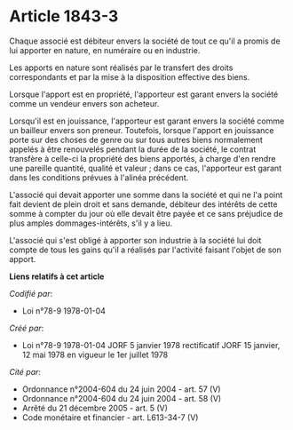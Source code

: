 # Article 1843-3

Chaque associé est débiteur envers la société de tout ce qu'il a promis de lui apporter en nature, en numéraire ou en
industrie.

Les apports en nature sont réalisés par le transfert des droits correspondants et par la mise à la disposition effective des
biens.

Lorsque l'apport est en propriété, l'apporteur est garant envers la société comme un vendeur envers son acheteur.

Lorsqu'il est en jouissance, l'apporteur est garant envers la société comme un bailleur envers son preneur. Toutefois,
lorsque l'apport en jouissance porte sur des choses de genre ou sur tous autres biens normalement appelés à être renouvelés
pendant la durée de la société, le contrat transfère à celle-ci la propriété des biens apportés, à charge d'en rendre une
pareille quantité, qualité et valeur ; dans ce cas, l'apporteur est garant dans les conditions prévues à l'alinéa précédent.

L'associé qui devait apporter une somme dans la société et qui ne l'a point fait devient de plein droit et sans demande,
débiteur des intérêts de cette somme à compter du jour où elle devait être payée et ce sans préjudice de plus amples
dommages-intérêts, s'il y a lieu.

L'associé qui s'est obligé à apporter son industrie à la société lui doit compte de tous les gains qu'il a réalisés par
l'activité faisant l'objet de son apport.

**Liens relatifs à cet article**

_Codifié par_:

  - Loi n°78-9 1978-01-04

_Créé par_:

  - Loi n°78-9 1978-01-04 JORF 5 janvier 1978 rectificatif JORF 15 janvier, 12 mai 1978 en vigueur le 1er juillet 1978

_Cité par_:

  - Ordonnance n°2004-604 du 24 juin 2004 - art. 57 (V)
  - Ordonnance n°2004-604 du 24 juin 2004 - art. 58 (V)
  - Arrêté du 21 décembre 2005 - art. 5 (V)
  - Code monétaire et financier - art. L613-34-7 (V)
